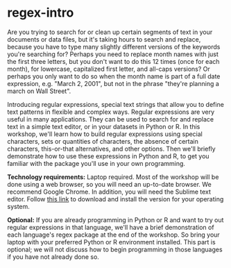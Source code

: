 # regex-intro
Are you trying to search for or clean up certain segments of text in your documents or data files, but it's taking hours to search and replace, because you have to type many slightly different versions of the keywords you're searching for? Perhaps you need to replace month names with just the first three letters, but you don't want to do this 12 times (once for each month), for lowercase, capitalized first letter, and all-caps versions? Or perhaps you only want to do so when the month name is part of a full date expression, e.g. "March 2, 2001", but not in the phrase "they're planning a march on Wall Street".

Introducing regular expressions, special text strings that allow you to define text patterns in flexible and complex ways. Regular expressions are very useful in many applications. They can be used to search for and replace text in a simple text editor, or in your datasets in Python or R. In this workshop, we'll learn how to build regular expressions using special characters, sets or quantities of characters, the absence of certain characters, this-or-that alternatives, and other options. Then we'll briefly demonstrate how to use these expressions in Python and R, to get you familiar with the package you'll use in your own programming.

__Technology requirements:__ Laptop required. Most of the workshop will be done using a web browser, so you will need an up-to-date browser. We recommend Google Chrome. In addition, you will need the Sublime text editor. Follow [this link](https://www.sublimetext.com/3) to download and install the version for your operating system.

__Optional:__ If you are already programming in Python or R and want to try out regular expressions in that language, we'll have a brief demonstration of each language's regex package at the end of the workshop. So bring your laptop with your preferred Python or R environment installed. This part is optional; we will not discuss how to begin programming in those languages if you have not already done so.

